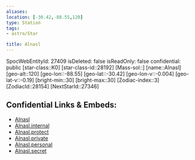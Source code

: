 ```yaml
---
aliases: 
location: [-30.42,-88.55,120]
type: Station
tags:
- astro/Star

title: Alnasl
---
```

SpocWebEntityId: 27409
isDeleted: false
isReadOnly: false
confidential: public
[star-class::K0]
[star-class-id::28192]
[Mass-sol::]
[name::Alnasl]
[geo-alt::120]
[geo-lon::-88.55]
[geo-lat::-30.42]
[geo-lon-v::-0.004]
[geo-lat-v::-0.19]
[bright-min::30]
[bright-max::30]
[Zodiac-index::3]
[ZodiacId::28154]
[NextStarId::27346]



## Confidential Links & Embeds: 
- [Alnasl](../../../_public/astro/Star/Alnasl.md) 
- [Alnasl.internal](../../../_internal/astro/Star/Alnasl.internal.md) 
- [Alnasl.protect](../../../_protect/astro/Star/Alnasl.protect.md) 
- [Alnasl.private](../../../_private/astro/Star/Alnasl.private.md) 
- [Alnasl.personal](../../../_personal/astro/Star/Alnasl.personal.md) 
- [Alnasl.secret](../../../_secret/astro/Star/Alnasl.secret.md)

